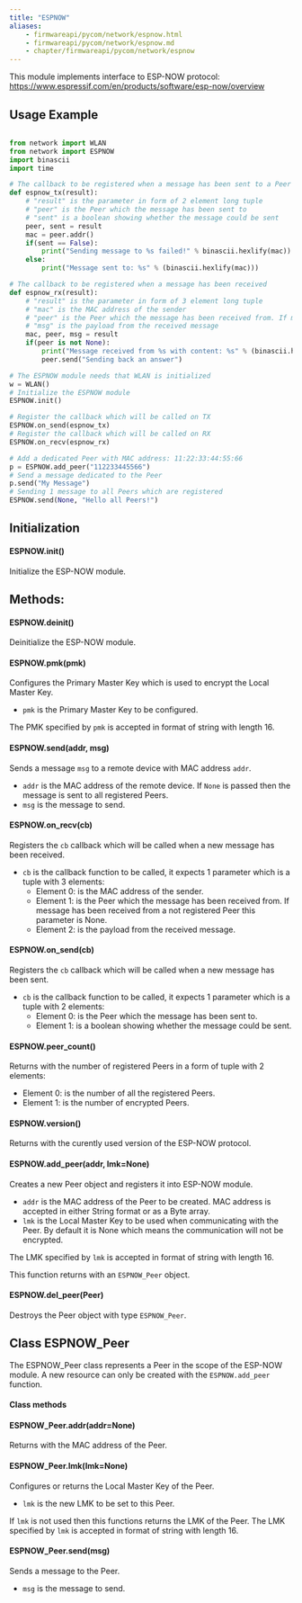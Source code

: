```yaml
---
title: "ESPNOW"
aliases:
    - firmwareapi/pycom/network/espnow.html
    - firmwareapi/pycom/network/espnow.md
    - chapter/firmwareapi/pycom/network/espnow
---
```

This module implements interface to ESP-NOW protocol: https://www.espressif.com/en/products/software/esp-now/overview

## Usage Example

```python

from network import WLAN
from network import ESPNOW
import binascii
import time

# The callback to be registered when a message has been sent to a Peer
def espnow_tx(result):
    # "result" is the parameter in form of 2 element long tuple
    # "peer" is the Peer which the message has been sent to
    # "sent" is a boolean showing whether the message could be sent
	peer, sent = result
	mac = peer.addr()
	if(sent == False):
		print("Sending message to %s failed!" % binascii.hexlify(mac))
	else:
		print("Message sent to: %s" % (binascii.hexlify(mac)))

# The callback to be registered when a message has been received
def espnow_rx(result):
	# "result" is the parameter in form of 3 element long tuple
    # "mac" is the MAC address of the sender
    # "peer" is the Peer which the message has been received from. If message has been received from a not registered Peer this parameter is None
    # "msg" is the payload from the received message
    mac, peer, msg = result
	if(peer is not None):
		print("Message received from %s with content: %s" % (binascii.hexlify(mac), msg))
		peer.send("Sending back an answer")

# The ESPNOW module needs that WLAN is initialized
w = WLAN()
# Initialize the ESPNOW module
ESPNOW.init()

# Register the callback which will be called on TX
ESPNOW.on_send(espnow_tx)
# Register the callback which will be called on RX
ESPNOW.on_recv(espnow_rx)

# Add a dedicated Peer with MAC address: 11:22:33:44:55:66
p = ESPNOW.add_peer("112233445566")
# Send a message dedicated to the Peer
p.send("My Message")
# Sending 1 message to all Peers which are registered
ESPNOW.send(None, "Hello all Peers!")

```

## Initialization

#### ESPNOW.init()

Initialize the ESP-NOW module.

## Methods:

#### ESPNOW.deinit()

Deinitialize the ESP-NOW module.

#### ESPNOW.pmk(pmk)

Configures the Primary Master Key which is used to encrypt the Local Master Key.

* `pmk` is the Primary Master Key to be configured.

The PMK specified by `pmk` is accepted in format of string with length 16.

#### ESPNOW.send(addr, msg)

Sends a message `msg` to a remote device with MAC address `addr`.

* `addr` is the MAC address of the remote device. If `None` is passed then the message is sent to all registered Peers.
* `msg` is the message to send.

#### ESPNOW.on_recv(cb)

Registers the `cb` callback which will be called when a new message has been received.

* `cb` is the callback function to be called, it expects 1 parameter which is a tuple with 3 elements:
    * Element 0: is the MAC address of the sender.
    * Element 1: is the Peer which the message has been received from. If message has been received from a not registered Peer this parameter is None.
    * Element 2: is the payload from the received message.

#### ESPNOW.on_send(cb)

Registers the `cb` callback which will be called when a new message has been sent.

* `cb` is the callback function to be called, it expects 1 parameter which is a tuple with 2 elements:
    * Element 0: is the Peer which the message has been sent to.
    * Element 1: is a boolean showing whether the message could be sent.

#### ESPNOW.peer_count()

Returns with the number of registered Peers in a form of tuple with 2 elements:
* Element 0: is the number of all the registered Peers.
* Element 1: is the number of encrypted Peers.

#### ESPNOW.version()

Returns with the curently used version of the ESP-NOW protocol.

#### ESPNOW.add_peer(addr, lmk=None)

Creates a new Peer object and registers it into ESP-NOW module.
* `addr` is the MAC address of the Peer to be created. MAC address is accepted in either String format or as a Byte array.
* `lmk` is the Local Master Key to be used when communicating with the Peer. By default it is None which means the communication will not be encrypted.

The LMK specified by `lmk` is accepted in format of string with length 16.

This function returns with an `ESPNOW_Peer` object.

#### ESPNOW.del_peer(Peer)

Destroys the Peer object with type `ESPNOW_Peer`.

## Class ESPNOW_Peer

The ESPNOW_Peer class represents a Peer in the scope of the ESP-NOW module. A new resource can only be created with the `ESPNOW.add_peer` function.

#### Class methods

#### ESPNOW_Peer.addr(addr=None)

Returns with the MAC address of the Peer.

#### ESPNOW_Peer.lmk(lmk=None)

Configures or returns the Local Master Key of the Peer.
* `lmk` is the new LMK to be set to this Peer.

If `lmk` is not used then this functions returns the LMK of the Peer.
The LMK specified by `lmk` is accepted in format of string with length 16.

#### ESPNOW_Peer.send(msg)

Sends a message to the Peer.
* `msg` is the message to send.

